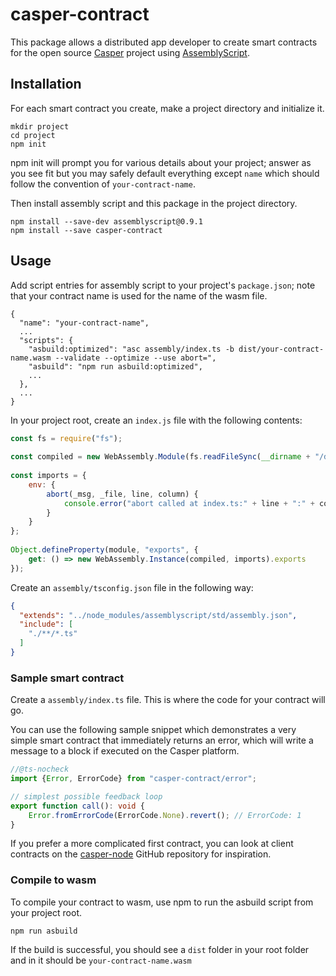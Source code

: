 # casper-contract

This package allows a distributed app developer to create smart contracts
for the open source [Casper](https://github.com/casper-network/casper-node) project using [AssemblyScript](https://www.npmjs.com/package/assemblyscript).

## Installation
For each smart contract you create, make a project directory and initialize it.
```
mkdir project
cd project
npm init
```

npm init will prompt you for various details about your project;
answer as you see fit but you may safely default everything except `name` which should follow the convention of
`your-contract-name`.

Then install assembly script and this package in the project directory.

```
npm install --save-dev assemblyscript@0.9.1
npm install --save casper-contract
```

## Usage
Add script entries for assembly script to your project's `package.json`; note that your contract name is used
for the name of the wasm file.
```
{
  "name": "your-contract-name",
  ...
  "scripts": {
    "asbuild:optimized": "asc assembly/index.ts -b dist/your-contract-name.wasm --validate --optimize --use abort=",
    "asbuild": "npm run asbuild:optimized",
    ...
  },
  ...
}
```
In your project root, create an `index.js` file with the following contents:
```js
const fs = require("fs");
​
const compiled = new WebAssembly.Module(fs.readFileSync(__dirname + "/dist/your-contract-name.wasm"));
​
const imports = {
    env: {
        abort(_msg, _file, line, column) {
            console.error("abort called at index.ts:" + line + ":" + column);
        }
    }
};
​
Object.defineProperty(module, "exports", {
    get: () => new WebAssembly.Instance(compiled, imports).exports
});
```

Create an `assembly/tsconfig.json` file in the following way:
```json
{
  "extends": "../node_modules/assemblyscript/std/assembly.json",
  "include": [
    "./**/*.ts"
  ]
}
```

### Sample smart contract
Create a `assembly/index.ts` file. This is where the code for your contract will go.

You can use the following sample snippet which demonstrates a very simple smart contract that immediately returns an error, which will write a message to a block if executed on the Casper platform.

```typescript
//@ts-nocheck
import {Error, ErrorCode} from "casper-contract/error";

// simplest possible feedback loop
export function call(): void {
    Error.fromErrorCode(ErrorCode.None).revert(); // ErrorCode: 1
}
```
If you prefer a more complicated first contract, you can look at client contracts on the [casper-node](https://github.com/casper-network/casper-node/tree/dev/smart_contracts/contracts_as/client) GitHub repository for inspiration.

### Compile to wasm
To compile your contract to wasm, use npm to run the asbuild script from your project root.
```
npm run asbuild
```
If the build is successful, you should see a `dist` folder in your root folder and in it
should be `your-contract-name.wasm`
